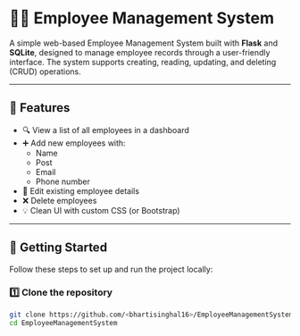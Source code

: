 # 🧑‍💼 Employee Management System

A simple web-based Employee Management System built with **Flask** and **SQLite**, designed to manage employee records through a user-friendly interface. The system supports creating, reading, updating, and deleting (CRUD) operations.

---

## 📌 Features
- 🔍 View a list of all employees in a dashboard  
- ➕ Add new employees with:  
  - Name  
  - Post  
  - Email  
  - Phone number  
- 📝 Edit existing employee details  
- ❌ Delete employees  
- 💡 Clean UI with custom CSS (or Bootstrap)

---

## 🚀 Getting Started
Follow these steps to set up and run the project locally:

### 1️⃣ Clone the repository
```bash
git clone https://github.com/<bhartisinghal16>/EmployeeManagementSystem.git
cd EmployeeManagementSystem



